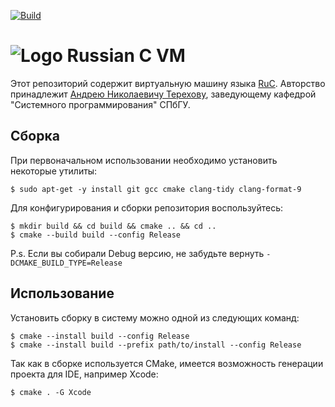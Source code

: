 [![Build](https://github.com/andrey-terekhov/RuC-VM/actions/workflows/build.yml/badge.svg)](https://github.com/andrey-terekhov/RuC-VM/actions/workflows/build.yml)
# ![Logo](https://raw.githubusercontent.com/Victor-Y-Fadeev/RuC-WPF/master/RuC.WPF/Images/Repository.png) Russian C VM

Этот репозиторий содержит виртуальную машину языка [RuC](https://github.com/andrey-terekhov/RuC).
Авторство принадлежит [Андрею Николаевичу Терехову](https://github.com/andrey-terekhov),
заведующему кафедрой "Системного программирования" СПбГУ.

## Сборка

При первоначальном использовании необходимо установить некоторые утилиты:
```
$ sudo apt-get -y install git gcc cmake clang-tidy clang-format-9
```

Для конфигурирования и сборки репозитория воспользуйтесь:
```
$ mkdir build && cd build && cmake .. && cd ..
$ cmake --build build --config Release
```

P.s. Если вы собирали Debug версию, не забудьте вернуть `-DCMAKE_BUILD_TYPE=Release`

## Использование

Установить сборку в систему можно одной из следующих команд:
```
$ cmake --install build --config Release
$ cmake --install build --prefix path/to/install --config Release
```

Так как в сборке используется CMake, имеется возможность генерации проекта для IDE, например Xcode:
```
$ cmake . -G Xcode
```
